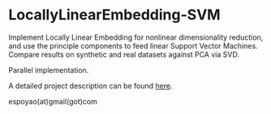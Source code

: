 # LocallyLinearEmbedding-SVM

Implement Locally Linear Embedding for nonlinear dimensionality reduction, and use the principle components to feed linear Support Vector Machines. Compare results on synthetic and real datasets against PCA via SVD. 

Parallel implementation. 

A detailed project description can be found [here](https://drive.google.com/file/d/1uSv2iLuIflHpdZSwJ1XikduESGdA6Axp/view?usp=sharing).

espoyao(at)gmail(got)com
